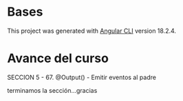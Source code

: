 # Bases

This project was generated with [Angular CLI](https://github.com/angular/angular-cli) version 18.2.4.

# Avance del curso


SECCION 5 - 
67. @Output() - Emitir eventos al padre

terminamos la sección...gracias
